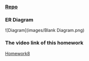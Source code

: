 ### [Repo](https://github.com/klyu521/klyu521.github.io)

### ER Diagram

![Diagram](images/Blank Diagram.png)

### The video link of this homework 
[Homework8](https://www.youtube.com/watch?v=F0MRW4guqJg&feature=youtu.be)

